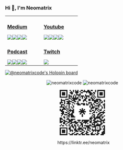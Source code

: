 


### Hi 👋, I'm Neomatrix

<table>
 <tr><td valign="top" width="33%">

### [<i class="fab fa-medium"></i> Medium](https://medium.com/@josueacevedo)

<!-- blog starts -->
<a href="https://josueacevedo.medium.com/nura-os-f3766017db8c?source=rss-a0e293e04c4b------2"><img align="left" src="http://neomatrix.pythonanywhere.com/medium-item?date=2025-08-02&title=Nura-OS&subtitle=La%20Alternativa%20Moderna%20para%20Usuarios%20que%20Buscan%20Flexibilidad,%20Rendimiento%20y Control" /></a>

<a href="https://josueacevedo.medium.com/dominando-la-evaluaci%C3%B3n-de-ia-por-qu%C3%A9-los-llm-as-a-judge-son-el-futuro-16398df69469?source=rss-a0e293e04c4b------2"><img align="left" src="http://neomatrix.pythonanywhere.com/medium-item?date=2025-07-29&title=Dominando%20la%20evaluación%20de%20IA:%20por%20qué%20los%20LLM-as-a-Judge%20son%20el%20futuro&subtitle=A%20medida%20que%20los%20Modelos%20de%20Lenguaje%20Grandes%20(LLM)%20se%20vuelven%20omnipresentes,%20la%20necesidad%20de%20una%20evaluación%20sólida%20y%20escalable%20se%20ha%20vuelto%20urgente.%20Los%20métodos%20tradicionales,%20como%20las%20métricas%20de%20precisión%20o%20las%20revisiones%20humanas,%20no%20capturan%20los%20matices%20de%20las%20respuestas%20de%20los%20LLM.%20Las%20revisiones%20humanas,%20por%20ejemplo,%20son%20costosas,%20consumen%20mucho%20tiempo%20y%20pueden%20estar%20sujetas%20a%20sesgos%20como%20la%20subjetividad." /></a>

<a href="https://josueacevedo.medium.com/los-principales-sistemas-de-mainframe-3b959411ae1e?source=rss-a0e293e04c4b------2"><img align="left" src="http://neomatrix.pythonanywhere.com/medium-item?date=2025-07-25&title=Los%20Principales%20Sistemas%20de%20Mainframe&subtitle=¿Por%20qué%20IBM%20sigue%20siendo%20el Líder?" /></a>

<a href="https://josueacevedo.medium.com/el-motor-gpu-polars-ya-en-beta-abierta-qu%C3%A9-cambia-y-por-qu%C3%A9-importa-346b3b9c294b?source=rss-a0e293e04c4b------2"><img align="left" src="http://neomatrix.pythonanywhere.com/medium-item?date=2025-07-24&title=El%20motor%20GPU%20Polars%20ya%20en%20beta%20abierta:%20¿qué%20cambia%20y%20por%20qué%20importa?&subtitle=Polars%20es%20una%20biblioteca%20de%20DataFrame%20para%20Python%20(también%20con%20interfaces%20en%20Rust,%20R%20y%20JavaScript),%20diseñada%20desde%20cero%20para%20ofrecer%20un%20rendimiento%20brutal.%20En%20lugar%20de%20pandas,%20que%20es%20single‑thread%20y%20no%20escala%20bien,%20Polars%20aprovecha:" /></a>
<!-- blog ends -->

</td><td valign="top" width="33%">

### [<i class="fab fa-youtube"></i> Youtube](https://www.youtube.com/c/NEOMATRIXc0de)

<!-- youtube starts -->
<a href="https://www.youtube.com/watch?v=uDe-fNfutRA"><img align="left" src="http://neomatrix.pythonanywhere.com/youtube-item?date=2025-07-31&title=¡Esta%20presentación%20NO%20salió%20según%20yo%20lo%20habia%20planeado!" /></a>

<a href="https://www.youtube.com/watch?v=DuuV23teN-4"><img align="left" src="http://neomatrix.pythonanywhere.com/youtube-item?date=2025-06-06&title=Integrando%20chatgpt%20en%20sublime%20text3%20...%20o%20haciendo%20el%20intento" /></a>

<a href="https://www.youtube.com/watch?v=YtoVyEWl1z4"><img align="left" src="http://neomatrix.pythonanywhere.com/youtube-item?date=2025-08-05&title=Charlando%20sobre%20compiladores!!!%20parte%203" /></a>

<a href="https://www.youtube.com/watch?v=xQukeQ4SEC4"><img align="left" src="http://neomatrix.pythonanywhere.com/youtube-item?date=2025-06-06&title=charlando%20sobre%20compiladores!!!" /></a>
<!-- youtube ends -->

</td>
</tr>

<tr><td valign="top" width="34%">

### [<i class="fab fa-spotify"></i>  Podcast](https://anchor.fm/neomatrix)
<!-- podcast starts -->
<a href="https://podcasters.spotify.com/pod/show/neomatrixcode/episodes/Ensamblador-X86---Parte-40-FINAL-C-y-Ensamblador-ee3g4d"><img align="left" src="http://neomatrix.pythonanywhere.com/anchor-item?date=2020-7-6&title=Ensamblador%20X86%20-%20Parte%2040%20(FINAL)%20C%20y%20Ensamblador" /></a>

<a href="https://podcasters.spotify.com/pod/show/neomatrixcode/episodes/Ensamblador-X86---Parte-39-Bootloader-ee3ft9"><img align="left" src="http://neomatrix.pythonanywhere.com/anchor-item?date=2020-7-6&title=Ensamblador%20X86%20-%20Parte%2039%20Bootloader" /></a>

<a href="https://podcasters.spotify.com/pod/show/neomatrixcode/episodes/Ensamblador-X86---Parte-38-Debug-ee3fiu"><img align="left" src="http://neomatrix.pythonanywhere.com/anchor-item?date=2020-7-6&title=Ensamblador%20X86%20-%20Parte%2038%20Debug" /></a>

<a href="https://podcasters.spotify.com/pod/show/neomatrixcode/episodes/Ensamblador-X86---Parte-37-Manipulacin-de-la-pantalla-ee3fea"><img align="left" src="http://neomatrix.pythonanywhere.com/anchor-item?date=2020-7-6&title=Ensamblador%20X86%20-%20Parte%2037%20Manipulación%20de%20la%20pantalla" /></a>
<!-- podcast ends -->
</td><td valign="top" width="34%">

### [<i class="fab fa-twitch"></i>  Twitch](https://www.twitch.tv/neomatrixcode)
<!-- twitch starts -->
<a href="https://www.twitch.tv/neomatrixcode" >
<img align="left" src="http://neomatrix.pythonanywhere.com/twitch-item?live=true&title=stream" />
</a>
<!-- https://zapier.com/engine/rss/8438972/neomatr1x -->
<!-- twitch ends -->
  </td>
</tr>

</table>

[![@neomatrixcode's Holopin board](https://holopin.io/api/user/board?user=neomatrixcode)](https://holopin.io/@neomatrixcode)

<p align="center">
<img align="center" src="https://github-readme-stats.vercel.app/api?username=neomatrixcode&show_icons=true" alt="neomatrixcode" />
 <img align="center" src="https://streak-stats.demolab.com?user=neomatrixcode&mode=weekly" alt="neomatrixcode" />
</p>



<div align="center">
<img  src="neomatrix.svg" width="150" align="center" />
<p align="center">&nbsp;
https://linktr.ee/neomatrix
</p>
 </div>


 <!--< a href="https://simonwillison.net/2020/Jul/10/self-updating-profile-readme/">How this works</a>-->


<!--
**codeneomatrix/codeneomatrix** is a ✨ _special_ ✨ repository because its `README.md` (this file) appears on your GitHub profile.

Here are some ideas to get you started:

- 🔭 I’m currently working on ...
- 🌱 I’m currently learning ...
- 👯 I’m looking to collaborate on ...
- 🤔 I’m looking for help with ...
- 💬 Ask me about ...
- 📫 How to reach me: ...
- 😄 Pronouns: ...
- ⚡ Fun fact: ...
-->
